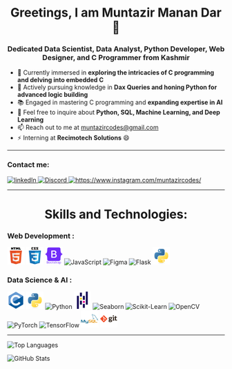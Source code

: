 <h1 align="center">Greetings, I am Muntazir Manan Dar 👋</h1>
<h3 align="center">Dedicated Data Scientist, Data Analyst, Python Developer, Web Designer, and C Programmer from Kashmir</h3>

- 🔭 Currently immersed in **exploring the intricacies of C programming and delving into embedded C**
- 🌱 Actively pursuing knowledge in **Dax Queries and honing Python for advanced logic building**
- 📚 Engaged in mastering C programming and **expanding expertise in AI**
- 💬 Feel free to inquire about **Python, SQL, Machine Learning, and Deep Learning**
- 📫 Reach out to me at [muntazircodes@gmail.com](mailto:muntazircodes@gmail.com)
- ⚡ Interning at **Recimotech Solutions** 😄
<hr>
<h3 align="left">Contact me:</h3>
<p align="left">
   <a href="https://www.linkedin.com/in/muntazircodes"> 
      <img src="https://img.icons8.com/color/48/000000/linkedin.png" alt="linkedIn" width="40" height="40"/>
   </a>
   <a href="#">
      <img src= "https://www.vectorlogo.zone/logos/discord/discord-icon.svg" alt="Discord" width="40" height="40"/> 
   </a>
   <a href="https://www.instagram.com/muntazircodes/">
      <img src="https://www.vectorlogo.zone/logos/instagram/instagram-icon.svg" alt="https://www.instagram.com/muntazircodes/" width="40" height="40"/> 
   </a>
</p>
<hr>
<h1 align="center">Skills and Technologies:</h1>
<div align="left">
   <h3 align="left">Web Development :</h3>
   <img src="https://raw.githubusercontent.com/devicons/devicon/master/icons/html5/html5-original-wordmark.svg" alt="HTML5" width="40" height="40"/> 
   <img src="https://raw.githubusercontent.com/devicons/devicon/master/icons/css3/css3-original-wordmark.svg" alt="CSS3" width="40" height="40"/> 
   <img src="https://raw.githubusercontent.com/devicons/devicon/master/icons/bootstrap/bootstrap-plain-wordmark.svg" alt="Bootstrap" width="40" height="40"/> 
   <img src="https://img.icons8.com/color/48/000000/javascript.png" alt="JavaScript" width="40" height="40"/> 
   <img src="https://www.vectorlogo.zone/logos/figma/figma-icon.svg" alt="Figma" width="40" height="40"/> 
   <img src="https://www.vectorlogo.zone/logos/pocoo_flask/pocoo_flask-icon.svg" alt="Flask" width="40" height="40"/> 
   <img src="https://raw.githubusercontent.com/devicons/devicon/master/icons/python/python-original.svg" alt="Python" width="40" height="40"/>
   <br>
   <h3 align="left">Data Science & AI :</h3>
   <img src="https://raw.githubusercontent.com/devicons/devicon/master/icons/c/c-original.svg" alt="C programming" width="40" height="40"/> 
   <img src="https://raw.githubusercontent.com/devicons/devicon/master/icons/python/python-original.svg" alt="Python" width="40" height="40"/> 
   <img src="https://www.vectorlogo.zone/logos/numpy/numpy-icon.svg" alt="Python" width="40" height="40"/> 
   <img src="https://raw.githubusercontent.com/devicons/devicon/2ae2a900d2f041da66e950e4d48052658d850630/icons/pandas/pandas-original.svg" alt="Pandas" width="40" height="40"/> 
   <img src="https://seaborn.pydata.org/_images/logo-mark-lightbg.svg" alt="Seaborn" width="40" height="40"/> 
   <img src="https://upload.wikimedia.org/wikipedia/commons/0/05/Scikit_learn_logo_small.svg" alt="Scikit-Learn" width="40" height="40"/> 
   <img src="https://www.vectorlogo.zone/logos/opencv/opencv-icon.svg" alt="OpenCV" width="40" height="40"/> 
   <img src="https://www.vectorlogo.zone/logos/pytorch/pytorch-icon.svg" alt="PyTorch" width="40" height="40"/> 
   <img src="https://www.vectorlogo.zone/logos/tensorflow/tensorflow-icon.svg" alt="TensorFlow" width="40" height="40"/> 
   <img src="https://raw.githubusercontent.com/devicons/devicon/master/icons/mysql/mysql-original-wordmark.svg" alt="mysql" width="40" height="40"/> 
   <img src="https://raw.githubusercontent.com/devicons/devicon/master/icons/git/git-original-wordmark.svg" alt="Git" width="40" height="40"/> 
</div>

<hr>

<p align="left">
  <img src="https://github-readme-stats.vercel.app/api/top-langs?username=muntazircodes&show_icons=true&locale=en&layout=compact" alt="Top Languages" />
</p>

<p align="left">
  <img src="https://github-readme-stats.vercel.app/api?username=muntazircodes&show_icons=true&locale=en" alt="GitHub Stats" />
</p>

